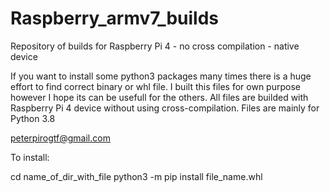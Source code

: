 # Raspberry_armv7_builds
Repository of builds for Raspberry Pi 4  - no cross compilation - native device

If you want to install some python3 packages many times there is a huge effort to find correct binary or whl file.
I built this files for own purpose however I hope its can be usefull for the others.
All files are builded with Raspberry Pi 4 device without using cross-compilation. 
Files are mainly for Python 3.8

peterpirogtf@gmail.com

To install:

cd name_of_dir_with_file
python3 -m pip install file_name.whl
